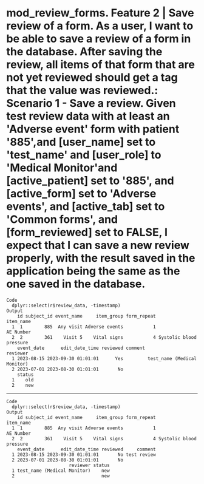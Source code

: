 # mod_review_forms. Feature 2 | Save review of a form. As a user, I want to be able to save a review of a form in the database. After saving the review, all items of that form that are not yet reviewed should get a tag that the value was reviewed.: Scenario 1 - Save a review. Given test review data with at least an 'Adverse event' form with patient '885',and [user_name] set to 'test_name' and [user_role] to 'Medical Monitor'and [active_patient] set to '885', and [active_form] set to 'Adverse events', and [active_tab] set to 'Common forms', and [form_reviewed] set to FALSE, I expect that I can save a new review properly, with the result saved in the application being the same as the one saved in the database.

    Code
      dplyr::select(r$review_data, -timestamp)
    Output
        id subject_id event_name     item_group form_repeat               item_name
      1  1        885  Any visit Adverse events           1               AE Number
      2  2        361    Visit 5    Vital signs           4 Systolic blood pressure
        event_date      edit_date_time reviewed comment                    reviewer
      1 2023-08-15 2023-09-30 01:01:01      Yes         test_name (Medical Monitor)
      2 2023-07-01 2023-08-30 01:01:01       No                                    
        status
      1    old
      2    new

---

    Code
      dplyr::select(r$review_data, -timestamp)
    Output
        id subject_id event_name     item_group form_repeat               item_name
      1  1        885  Any visit Adverse events           1               AE Number
      2  2        361    Visit 5    Vital signs           4 Systolic blood pressure
        event_date      edit_date_time reviewed     comment
      1 2023-08-15 2023-09-30 01:01:01       No test review
      2 2023-07-01 2023-08-30 01:01:01       No            
                           reviewer status
      1 test_name (Medical Monitor)    new
      2                                new


